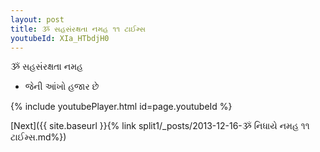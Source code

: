 ```yaml
---
layout: post
title: ૐ સહસંરક્ષતા નમહ ૧૧ ટાઈમ્સ
youtubeId: XIa_HTbdjH0
---
```

 
 
 ૐ સહસંરક્ષતા નમહ  
 
 -  જેની આંખો હજાર છે 
 
  
 
  
 
 
 
 
 
 


{% include youtubePlayer.html id=page.youtubeId %}
 
[Next]({{ site.baseurl }}{% link  split1/_posts/2013-12-16-ૐ નિધાયે નમહ ૧૧ ટાઈમ્સ.md%})
 
